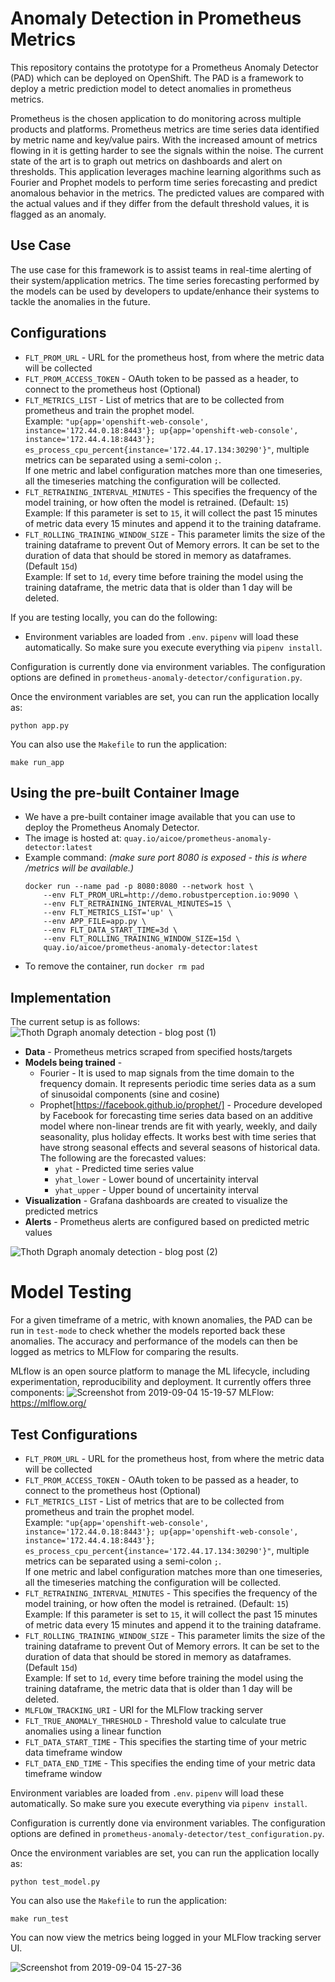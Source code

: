 # Anomaly Detection in Prometheus Metrics
This repository contains the prototype for a Prometheus Anomaly Detector (PAD) which can be deployed on OpenShift. The PAD is a framework to deploy a metric prediction model to detect anomalies in prometheus metrics.

Prometheus is the chosen application to do monitoring across multiple products and platforms. Prometheus metrics are time series data identified by metric name and key/value pairs. With the increased amount of metrics flowing in it is getting harder to see the signals within the noise. The current state of the art is to graph out metrics on dashboards and alert on thresholds. This application leverages machine learning algorithms such as Fourier and Prophet models to perform time series forecasting and predict anomalous behavior in the metrics. The predicted values are compared with the actual values and if they differ from the default threshold values, it is flagged as an anomaly.

## Use Case
The use case for this framework is to assist teams in real-time alerting of their system/application metrics. The time series forecasting performed by the models can be used by developers to update/enhance their systems to tackle the anomalies in the future.   

## Configurations
* `FLT_PROM_URL` - URL for the prometheus host, from where the metric data will be collected
* `FLT_PROM_ACCESS_TOKEN` - OAuth token to be passed as a header, to connect to the prometheus host (Optional)
* `FLT_METRICS_LIST` - List of metrics that are to be collected from prometheus and train the prophet model.
<br> Example: `"up{app='openshift-web-console', instance='172.44.0.18:8443'}; up{app='openshift-web-console', instance='172.44.4.18:8443'}; es_process_cpu_percent{instance='172.44.17.134:30290'}"`, multiple metrics can be separated using a semi-colon `;`.
<br>If one metric and label configuration matches more than one timeseries, all the timeseries matching the configuration will be collected.
* `FLT_RETRAINING_INTERVAL_MINUTES` - This specifies the frequency of the model training, or how often the model is retrained. (Default: `15`)
<br> Example: If this parameter is set to `15`, it will collect the past 15 minutes of metric data every 15 minutes and append it to the training dataframe.
* `FLT_ROLLING_TRAINING_WINDOW_SIZE` - This parameter limits the size of the training dataframe to prevent Out of Memory errors. It can be set to the duration of data that should be stored in memory as dataframes. (Default `15d`)
<br> Example: If set to `1d`, every time before training the model using the training dataframe, the metric data that is older than 1 day will be deleted.

If you are testing locally, you can do the following:
- Environment variables are loaded from `.env`. `pipenv` will load these automatically. So make sure you execute everything via `pipenv install`.

Configuration is currently done via environment variables. The configuration options are defined in `prometheus-anomaly-detector/configuration.py`.

Once the environment variables are set, you can run the application locally as:

```
python app.py
```

You can also use the `Makefile` to run the application:
```
make run_app
```

## Using the pre-built Container Image
* We have a pre-built container image available that you can use to deploy the Prometheus Anomaly Detector.
* The image is hosted at:  `quay.io/aicoe/prometheus-anomaly-detector:latest`
* Example command: *(make sure port 8080 is exposed - this is where /metrics will be available.)*
    ```
    docker run --name pad -p 8080:8080 --network host \
        --env FLT_PROM_URL=http://demo.robustperception.io:9090 \
        --env FLT_RETRAINING_INTERVAL_MINUTES=15 \
        --env FLT_METRICS_LIST='up' \
        --env APP_FILE=app.py \
        --env FLT_DATA_START_TIME=3d \
        --env FLT_ROLLING_TRAINING_WINDOW_SIZE=15d \
        quay.io/aicoe/prometheus-anomaly-detector:latest
    ```
 * To remove the container, run `docker rm pad`

## Implementation
The current setup is as follows:
![Thoth Dgraph anomaly detection - blog post (1)](https://user-images.githubusercontent.com/7343099/64876301-d9062e00-d61c-11e9-80b6-35cb5c9e4540.jpg)

- **Data** - Prometheus metrics scraped from specified hosts/targets
- **Models being trained** -
  - Fourier - It is used to map signals from the time domain to the frequency domain. It represents periodic time series data as a sum of sinusoidal components (sine and cosine)
  - Prophet[https://facebook.github.io/prophet/] - Procedure developed by Facebook for forecasting time series data based on an additive model where non-linear trends are fit with yearly, weekly, and daily seasonality, plus holiday effects. It works best with time series that have strong seasonal effects and several seasons of historical data. The following are the forecasted values:
    - `yhat` - Predicted time series value
    - `yhat_lower` - Lower bound of uncertainity interval
    - `yhat_upper` - Upper bound of uncertainity interval
- **Visualization** - Grafana dashboards are created to visualize the predicted  metrics
- **Alerts** - Prometheus alerts are configured based on predicted metric values

![Thoth Dgraph anomaly detection - blog post (2)](https://user-images.githubusercontent.com/7343099/64876403-081c9f80-d61d-11e9-84df-266c91a75dde.jpg)

# Model Testing
For a given timeframe of a metric, with known anomalies, the PAD can be run in `test-mode` to check whether the models reported back these anomalies. The accuracy and performance of the models can then be logged as metrics to MLFlow for comparing the results.

MLflow is an open source platform to manage the ML lifecycle, including experimentation, reproducibility and deployment. It currently offers three components:
![Screenshot from 2019-09-04 15-19-57](https://user-images.githubusercontent.com/7343099/64284396-87c4b300-cf27-11e9-8990-e4323a000d6a.png)
MLFlow: https://mlflow.org/

## Test Configurations
* `FLT_PROM_URL` - URL for the prometheus host, from where the metric data will be collected
* `FLT_PROM_ACCESS_TOKEN` - OAuth token to be passed as a header, to connect to the prometheus host (Optional)
* `FLT_METRICS_LIST` - List of metrics that are to be collected from prometheus and train the prophet model.
<br> Example: `"up{app='openshift-web-console', instance='172.44.0.18:8443'}; up{app='openshift-web-console', instance='172.44.4.18:8443'}; es_process_cpu_percent{instance='172.44.17.134:30290'}"`, multiple metrics can be separated using a semi-colon `;`.
<br>If one metric and label configuration matches more than one timeseries, all the timeseries matching the configuration will be collected.
* `FLT_RETRAINING_INTERVAL_MINUTES` - This specifies the frequency of the model training, or how often the model is retrained. (Default: `15`)
<br> Example: If this parameter is set to `15`, it will collect the past 15 minutes of metric data every 15 minutes and append it to the training dataframe.
* `FLT_ROLLING_TRAINING_WINDOW_SIZE` - This parameter limits the size of the training dataframe to prevent Out of Memory errors. It can be set to the duration of data that should be stored in memory as dataframes. (Default `15d`)
<br> Example: If set to `1d`, every time before training the model using the training dataframe, the metric data that is older than 1 day will be deleted.
* `MLFLOW_TRACKING_URI` - URI for the MLFlow tracking server
* `FLT_TRUE_ANOMALY_THRESHOLD` - Threshold value to calculate true anomalies using a linear function
* `FLT_DATA_START_TIME` - This specifies the starting time of your metric data timeframe window
* `FLT_DATA_END_TIME` - This specifies the ending time of your metric data timeframe window

Environment variables are loaded from `.env`. `pipenv` will load these automatically. So make sure you execute everything via `pipenv install`.

Configuration is currently done via environment variables. The configuration options are defined in `prometheus-anomaly-detector/test_configuration.py`.

Once the environment variables are set, you can run the application locally as:

```
python test_model.py
```

You can also use the `Makefile` to run the application:
```
make run_test
```

You can now view the metrics being logged in your MLFlow tracking server UI.

![Screenshot from 2019-09-04 15-27-36](https://user-images.githubusercontent.com/7343099/64284885-8e075f00-cf28-11e9-877c-ebe4e397d2fe.png)



